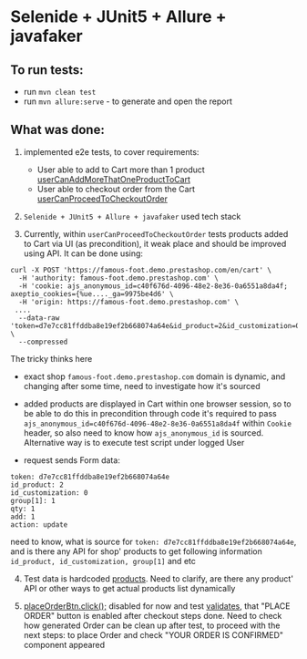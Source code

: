 # Selenide + JUnit5 + Allure + javafaker

## To run tests:

* run `mvn clean test`
* run `mvn allure:serve` - to generate and open the report

## What was done:

1. implemented e2e tests, to cover requirements:
    - User able to add to Cart more than 1 product [userCanAddMoreThatOneProductToCart](https://github.com/antiylia/prestashop-test/blob/7a35292274bd2a1b7828dedc13d415eab3ff1c6f/src/test/java/org/example/AddingAndCheckoutMoreThatOneProductTest.java#L23)
    - User able to checkout order from the Cart [userCanProceedToCheckoutOrder](https://github.com/antiylia/prestashop-test/blob/7a35292274bd2a1b7828dedc13d415eab3ff1c6f/src/test/java/org/example/AddingAndCheckoutMoreThatOneProductTest.java#L42)
   
2. `Selenide + JUnit5 + Allure + javafaker` used tech stack

3. Currently, within `userCanProceedToCheckoutOrder` tests products added to Cart via UI (as precondition), 
it weak place and should be improved using API. It can be done using:
```
curl -X POST 'https://famous-foot.demo.prestashop.com/en/cart' \
  -H 'authority: famous-foot.demo.prestashop.com' \
  -H 'cookie: ajs_anonymous_id=c40f676d-4096-48e2-8e36-0a6551a8da4f; axeptio_cookies={%ue...._ga=9975be4d6' \
  -H 'origin: https://famous-foot.demo.prestashop.com' \
 ....
  --data-raw 'token=d7e7cc81ffddba8e19ef2b668074a64e&id_product=2&id_customization=0&group%5B1%5D=1&qty=1&add=1&action=update' \
  --compressed

```

The tricky thinks here

- exact shop `famous-foot.demo.prestashop.com` domain is dynamic, and changing after some time, need to investigate how it's sourced

- added products are displayed in Cart within one browser session, so to be able to do this in precondition through code 
it's required to pass `ajs_anonymous_id=c40f676d-4096-48e2-8e36-0a6551a8da4f` within `Cookie` header, so also need to know how `ajs_anonymous_id` is sourced.
Alternative way is to execute test script under logged User

- request sends Form data:
```
token: d7e7cc81ffddba8e19ef2b668074a64e
id_product: 2
id_customization: 0
group[1]: 1
qty: 1
add: 1
action: update
```
need to know, what is source for `token: d7e7cc81ffddba8e19ef2b668074a64e`, and is there any API for shop' products 
to get following information `id_product, id_customization, group[1]` and etc

4. Test data is hardcoded [products](https://github.com/antiylia/prestashop-test/blob/antiylia/prestashop-tests/src/test/java/org/example/AddingAndCheckoutMoreThatOneProductTest.java#L17).
Need to clarify, are there any product' API or other ways to get actual products list dynamically

5. [placeOrderBtn.click();](https://github.com/antiylia/prestashop-test/blob/7a35292274bd2a1b7828dedc13d415eab3ff1c6f/src/main/java/org/example/pages/checkout/steps/PaymentStep.java#L16) disabled for now and test [validates](https://github.com/antiylia/prestashop-test/blob/7a35292274bd2a1b7828dedc13d415eab3ff1c6f/src/test/java/org/example/AddingAndCheckoutMoreThatOneProductTest.java#L53), 
that "PLACE ORDER" button is enabled after checkout steps done. 
Need to check how generated Order can be clean up after test, to proceed with the next steps: to place Order and check "YOUR ORDER IS CONFIRMED" component appeared






